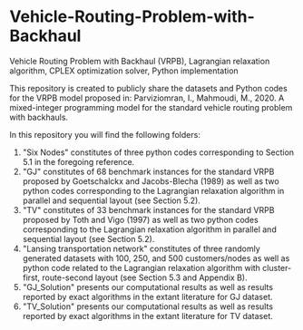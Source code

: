 # Vehicle-Routing-Problem-with-Backhaul
Vehicle Routing Problem with Backhaul (VRPB), Lagrangian relaxation algorithm, CPLEX optimization solver, Python implementation

This repository is created to publicly share the datasets and Python codes for the VRPB model proposed in:
Parviziomran, I., Mahmoudi, M., 2020. A mixed-integer programming model for the standard vehicle routing problem with backhauls.

In this repository you will find the following folders:

1. "Six Nodes" constitutes of three python codes corresponding to Section 5.1 in the foregoing reference.
2. "GJ" constitutes of 68 benchmark instances for the standard VRPB proposed by Goetschalckx and Jacobs-Blecha (1989) as well as two python codes corresponding to the Lagrangian relaxation algorithm in parallel and sequential layout (see Section 5.2).
3. "TV" constitutes of 33 benchmark instances for the standard VRPB proposed by Toth and Vigo (1997) as well as two python codes corresponding to the Lagrangian relaxation algorithm in parallel and sequential layout (see Section 5.2).
4. "Lansing transportation network" constitutes of three randomly generated datasets with 100, 250, and 500 customers/nodes as well as python code related to the Lagrangian relaxation algorithm with cluster-first, route-second layout (see Section 5.3 and Appendix B).
5. "GJ_Solution" presents our computational results as well as results reported by exact algorithms in the extant literature for GJ dataset.
6. "TV_Solution" presents our computational results as well as results reported by exact algorithms in the extant literature for TV dataset.
